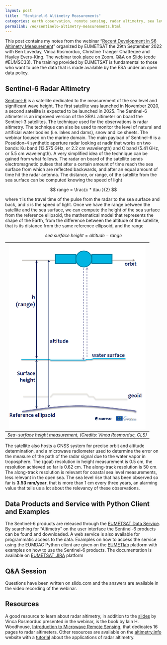 ```yaml
---
layout: post
title:  "Sentinel-6 Altimetry Measurements"
categories: earth observation, remote sensing, radar altimetry, sea level
permalink: /eo/sentinel6-altimetry-measurements.html
---
```

<script type="text/x-mathjax-config">
MathJax.Hub.Config({
  tex2jax: {
    inlineMath: [['$','$'], ['\\(','\\)']],
    processEscapes: true
  }
});
</script>
<script src="https://cdnjs.cloudflare.com/ajax/libs/mathjax/2.7.0/MathJax.js?config=TeX-AMS-MML_HTMLorMML" type="text/javascript"></script>

This post contains my notes from the webinar “[Recent Development in S6 Altimetry Measurement](https://training.eumetsat.int/course/view.php?id=445)” organized by EUMETSAT the 29th September 2022 with Ben Loveday, Vinca Rosmorduc, Christine Traeger Chatterjee and Hayley Evers-King. The webinar took place on Zoom. Q&A on [Slido](https://www.slido.com/) (code #EUMSC33). The training provided by EUMETSAT is fundamental to those who want to use the data that is made available by the ESA under an open data policy.

## Sentinel-6 Radar Altimetry
[Sentinel-6](https://www.eumetsat.int/sentinel-6) is a satellite dedicated to the measurement of the sea level and significant wave height. The first satellite was launched in November 2020, a second satellite is expected to be launched in 2025. The Sentinel-6 altimeter is an improved version of the SRAL altimeter on board the Sentinel-3 satellites. The technique used for the observations is radar altimetry. The technique can  also be used to monitor the level of natural and artificial water bodies (i.e. lakes and dams), snow and ice sheets. The webinar focused on the marine domain. The main payload of Sentinel-6 is a Poseidon-4 synthetic aperture radar looking at nadir that works on two bands: Ku band (13.575 GHz, or 2.2 cm wavelength) and C band (5.41 GHz, or 5.5 cm wavelength). A very simplified idea of the technique can be gained from what follows. The radar on board of the satellite sends electromagnetic pulses that after a certain amount of time reach the sea surface from which are reflected backwards, and after an equal amount of time hit the radar antenna.  The distance, or range, of the satellite from the sea surface can be computed knowing the speed of light

$$ range = \frac{c * \tau }{2} $$

where $\tau$ is the travel time of the pulse from the radar to the sea surface and back, and $c$ is the speed of light. Once we have the range between the satellite and the sea surface, we can compute the height of the sea surface from the reference ellipsoid, the mathematical model that represents the shape of the Earth, from the difference between the altitude of the satellite, that is its distance from the same reference ellipsoid, and the range

$$sea\text{ }surface\text{ }height = altitude - range$$

| ![radar altimetry](../assets/sentinel-6/sentinel-6-altimetry.png) |
|:--:|
|*Sea-surface height measurement, (Credits: Vinca Rosmorduc, CLS)*|

The satellite also hosts a GNSS system for precise orbit and altitude determination, and a microwave radiometer used to determine the error on the measure of the path of the radar signal due to the water vapor in troposphere. The (goal) resolution in height measurement is 0.5 cm, the resolution achieved so far is 0.62 cm. The along-track resolution is 50 cm. The along-track resolution is relevant for coastal sea level measurements, less relevant in the open sea. The sea level rise that has been observed so far is **3.53 mm/year**, that is more than 1 cm every three years, an alarming value that tells us a lot about the relevancy of these observations.

## Data Products and Service with Python Client and Examples
The Sentinel-6 products are released through the [EUMETSAT Data Service](https://data.eumetsat.int/). By searching for “Altimetry” on the user interface the Sentinel-6 products can be found and downloaded. A web service is also available for programmatic access to the data. Examples on how to access the service using the EUMDAC Python client are given on the [EUMETlab](https://gitlab.eumetsat.int/eumetlab) platform with examples on how to use the Sentinel-6 products. The documentation is available on [EUMETSAT JIRA](https://eumetsatspace.atlassian.net/wiki/spaces/EUMDAC/overview) platform

## Q&A Session
Questions have been written on slido.com and the answers are available in the video recording of the webinar.

## Resources
A good resource to learn about radar altimetry, in addition to the [slides](https://training.eumetsat.int/pluginfile.php/45283/course/section/4540/Vinca%20Rosmorducs%20presentation.pdf) by Vinca Rosmorduc presented in the webinar, is the book by Iain H. Woodhouse, [Introduction to Microwave Remote Sensing](https://www.amazon.com/Introduction-Microwave-Remote-Sensing-Woodhouse-ebook/dp/B00U4D8EJM), that dedicates 16 pages to radar altimeters. Other resources are available on the [altimetry.info](http://www.altimetry.info/) website with a [tutorial](http://www.altimetry.info/filestorage/Radar_Altimetry_Tutorial.pdf) about the applications of radar altimetry.
